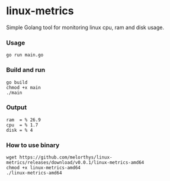 # linux-metrics
Simple Golang tool for monitoring linux cpu, ram and disk usage.

### Usage
```
go run main.go
```

### Build and run
```
go build
chmod +x main
./main
```

### Output
```
ram  = % 26.9
cpu  = % 1.7
disk = % 4
```

### How to use binary
```
wget https://github.com/melorthys/linux-metrics/releases/download/v0.0.1/linux-metrics-amd64
chmod +x linux-metrics-amd64
./linux-metrics-amd64
```